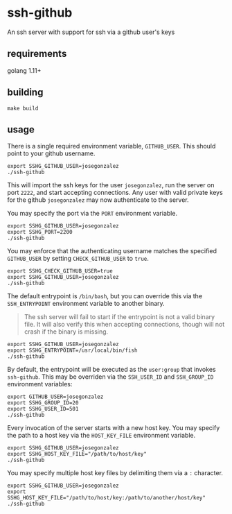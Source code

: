 # ssh-github

An ssh server with support for ssh via a github user's keys

## requirements

golang 1.11+

## building

```shell
make build
```

## usage

There is a single required environment variable, `GITHUB_USER`. This should point to your github username.

```shell
export SSHG_GITHUB_USER=josegonzalez
./ssh-github
```

This will import the ssh keys for the user `josegonzalez`, run the server on port `2222`, and start accepting connections. Any user with valid private keys for the github `josegonzalez` may now authenticate to the server.

You may specify the port via the `PORT` environment variable.

```shell
export SSHG_GITHUB_USER=josegonzalez
export SSHG_PORT=2200
./ssh-github
```

You may enforce that the authenticating username matches the specified `GITHUB_USER` by setting `CHECK_GITHUB_USER` to `true`.

```shell
export SSHG_CHECK_GITHUB_USER=true
export SSHG_GITHUB_USER=josegonzalez
./ssh-github
```

The default entrypoint is `/bin/bash`, but you can override this via the `SSH_ENTRYPOINT` environment variable to another binary. 

> The ssh server will fail to start if the entrypoint is not a valid binary file. It will also verify this when accepting connections, though will not crash if the binary is missing.

```shell
export SSHG_GITHUB_USER=josegonzalez
export SSHG_ENTRYPOINT=/usr/local/bin/fish
./ssh-github
```

By default, the entrypoint will be executed as the `user:group` that invokes `ssh-github`. This may be overriden via the `SSH_USER_ID` and `SSH_GROUP_ID` environment variables:

```shell
export GITHUB_USER=josegonzalez
export SSHG_GROUP_ID=20
export SSHG_USER_ID=501
./ssh-github
```

Every invocation of the server starts with a new host key. You may specify the path to a host key via the `HOST_KEY_FILE` environment variable.

```shell
export SSHG_GITHUB_USER=josegonzalez
export SSHG_HOST_KEY_FILE="/path/to/host/key"
./ssh-github
```

You may specify multiple host key files by delimiting them via a `:` character.

```shell
export SSHG_GITHUB_USER=josegonzalez
export SSHG_HOST_KEY_FILE="/path/to/host/key:/path/to/another/host/key"
./ssh-github
```

